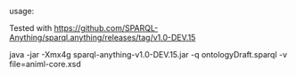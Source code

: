 usage:

Tested with https://github.com/SPARQL-Anything/sparql.anything/releases/tag/v1.0-DEV.15

java -jar -Xmx4g sparql-anything-v1.0-DEV.15.jar -q ontologyDraft.sparql -v file=animl-core.xsd
